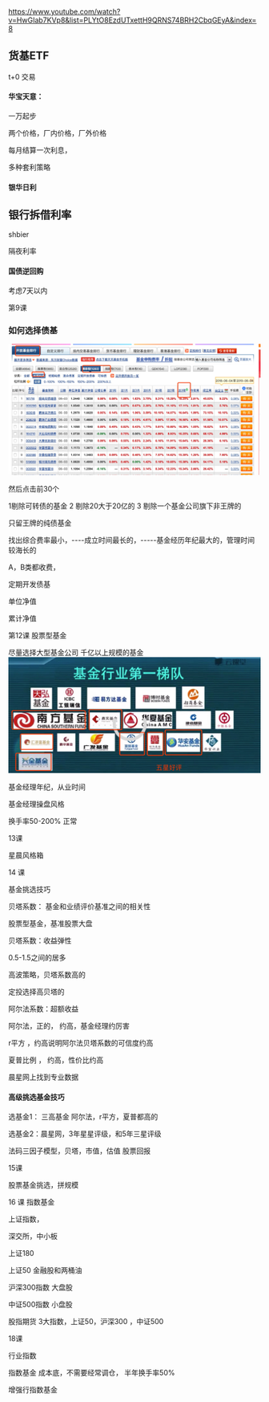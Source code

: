 
https://www.youtube.com/watch?v=HwGIab7KVp8&list=PLYtO8EzdUTxettH9QRNS74BRH2CbqGEyA&index=8


## 货基ETF 

t+0 交易

#### 华宝天意：
一万起步

两个价格，厂内价格，厂外价格

每月结算一次利息，

多种套利策略

#### 银华日利


## 银行拆借利率 

shbier


隔夜利率

#### 国债逆回购

考虑7天以内


第9课 

### 如何选择债基

![avatar](./chunzhai.jpg)

然后点击前30个

1剔除可转债的基金
2 剔除20大于20亿的
3 剔除一个基金公司旗下非王牌的

只留王牌的纯债基金

找出综合费率最小，----成立时间最长的，-----基金经历年纪最大的，管理时间较海长的

A，B类都收费，

定期开发债基

单位净值

累计净值

第12课
股票型基金

尽量选择大型基金公司
千亿以上规模的基金
![avatar](./千亿以上规模.jpg)

基金经理年纪，从业时间

基金经理操盘风格

换手率50-200% 正常

13课

星晨风格箱

14 课

基金挑选技巧

贝塔系数： 基金和业绩评价基准之间的相关性

股票型基金，基准股票大盘

贝塔系数：收益弹性

0.5-1.5之间的居多

高波策略，贝塔系数高的

定投选择高贝塔的

阿尔法系数：超额收益

阿尔法，正的， 约高，基金经理约厉害

r平方 ，约高说明阿尔法贝塔系数的可信度约高

夏普比例 ， 约高，性价比约高

晨星网上找到专业数据

#### 高级挑选基金技巧

选基金1： 三高基金  阿尔法，r平方，夏普都高的

选基金2：晨星网，3年星星评级，和5年三星评级


法码三因子模型，贝塔，市值，估值   股票回报


15课

股票基金挑选，拼规模

16 课 指数基金

上证指数， 

深交所，中小板


上证180

上证50  金融股和两桶油

沪深300指数  大盘股

中证500指数      小盘股

股指期货 3大指数，上证50，沪深300 ，中证500

18课

行业指数

指数基金 成本底，不需要经常调仓，  半年换手率50%

增强行指数基金 













